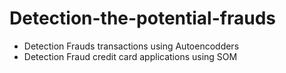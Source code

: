 # Detection-the-potential-frauds
* Detection Frauds transactions using Autoencodders
* Detection Fraud credit card applications using SOM

